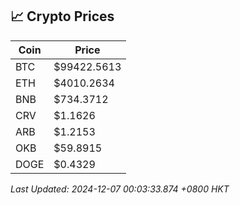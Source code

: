## 📈 Crypto Prices

| Coin | Price |
| ---- | ----- |
| BTC | $99422.5613 |
| ETH | $4010.2634 |
| BNB | $734.3712 |
| CRV | $1.1626 |
| ARB | $1.2153 |
| OKB | $59.8915 |
| DOGE | $0.4329 |

_Last Updated: 2024-12-07 00:03:33.874 +0800 HKT_